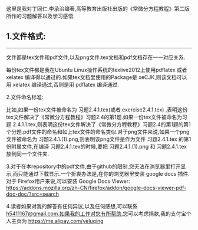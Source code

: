 这里是我对丁同仁,李承治编著,高等教育出版社出版的《常微分方程教程》第二版所作的习题解答以及学习感悟.


1.文件格式:
----------
----------
文件都是tex文件和pdf文件,以及png文件.tex文档和pdf文档存在一一对应关系.

每份tex文件都是我在Ubuntu Linux操作系统的texlive2012上使用pdflatex 或者 xelatex 编译得以通过的.如果tex文档里使用的Package是 xeCJK,则该文档可以用 xelatex 编译通过,否则是用 pdflatex 编译通过.


2.文件命名标准:

比如,如果一份tex文件被命名为  习题2.4.1.tex(或者 exercise2.4.1.tex)  ,表明这份tex文件解决了《常微分方程教程》习题2.4的第1题.如果一份tex文件被命名为习题 2.4.1.1.tex,则表明这份tex文件解决了《常微分方程教程》习题2.4的第1题的第1个分题.pdf文件的命名和如上tex文件的命名类似.对于png文件来说,如果一个png文件被命名为 习题2.4.1.(1).png,则表明该png文件是作为文件 习题2.4.1.tex 的第1份附属文件,在编译 习题2.4.1.tex的时候,要把 习题2.4.1.(1).png 和 习题2.4.1.tex放到同一个文件夹.


3.对于在本repository中的pdf文件,由于github的限制,您无法在浏览器里打开显示,而只能通过下载显示.一个折衷办法是,在你的浏览器里安装 google docs 插件.对于 Firefox用户来说,可以安装 Google Docs Viewer:
https://addons.mozilla.org/zh-CN/firefox/addon/google-docs-viewer-pdf-doc-doc/?src=search


4.读者如果对我的解答有任何异议,以及任何感想,可以联系 h5411167@gmail.com.如果我的工作对您有所帮助,您可以考虑捐款,我的支付宝个人主页为 https://me.alipay.com/yeluqing
